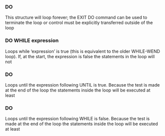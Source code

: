 

### DO <statements>

 This structure will loop forever; the EXIT DO command can be used to terminate the loop or control must be explicitly transferred outside of the loop

### DO WHILE expression <statements>

 Loops while ‘expression’ is true (this is equivalent to the older WHILE-WEND loop). If, at the start, the expression is false the statements in the loop will not

### DO <statements>

 Loops until the expression following UNTIL is true. Because the test is made at the end of the loop the statements inside the loop will be executed at least

### DO <statements>

 Loops until the expression following WHILE is false. Because the test is made at the end of the loop the statements inside the loop will be executed at least